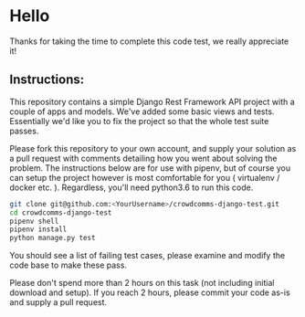 Hello
=====

Thanks for taking the time to complete this code test, we really appreciate it!

Instructions:
----

This repository contains a simple Django Rest Framework API project with a couple of apps and models. We've added some
basic views and tests. Essentially we'd like you to fix the project so that the whole test suite passes.

Please fork this repository to your own account, and supply your solution as a pull request with comments detailing how
you went about solving the problem. The instructions below are for use with pipenv, but of course you can setup the 
project however is most comfortable for you ( virtualenv / docker etc. ). Regardless, you'll need python3.6 to run this code.

```bash
git clone git@github.com:<YourUsername>/crowdcomms-django-test.git
cd crowdcomms-django-test
pipenv shell
pipenv install
python manage.py test
```

You should see a list of failing test cases, please examine and modify the code base to make these pass.

Please don't spend more than 2 hours on this task (not including initial download and setup). If you reach 2 hours, please commit your code as-is and supply a pull request.

